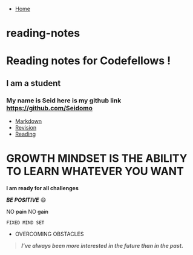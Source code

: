 

- [Home](https://seidomo.github.io/reading-notes/)
 
# reading-notes
# Reading notes for Codefellows !
## I am a student 
### My name is Seid here is my github link https://github.com/Seidomo 

* [Markdown](https://github.com/Seidomo/reading_notes/markdown)
* [Revision]()
* [Reading](https://github.com/Seidomo/reading_notes/blob/main/designwithcss)


# **GROWTH MINDSET IS THE ABILITY TO LEARN WHATEVER YOU WANT**


**I am ready for all challenges**

***BE POSITIVE***   :smile:

NO <del>pain</del> NO <del>gain</del>

```FIXED MIND SET```


- OVERCOMING OBSTACLES

> ***I’ve always been more interested***
> ***in the future than in the past.***

